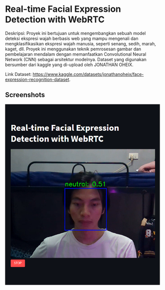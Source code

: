 # Real-time Facial Expression Detection with WebRTC

Deskripsi:
Proyek ini bertujuan untuk mengembangkan sebuah model deteksi ekspresi wajah berbasis web yang mampu mengenali dan mengklasifikasikan ekspresi wajah manusia, seperti senang, sedih, marah, kaget, dll. Proyek ini menggunakan teknik pemrosesan gambar dan pembelajaran mendalam dengan memanfaatkan Convolutional Neural Network (CNN) sebagai arsitektur modelnya. Dataset yang digunakan bersumber dari kaggle yang di-upload oleh JONATHAN OHEIX.

Link Dataset:
https://www.kaggle.com/datasets/jonathanoheix/face-expression-recognition-dataset.

## Screenshots
![DEMO](images/demo1.png)
